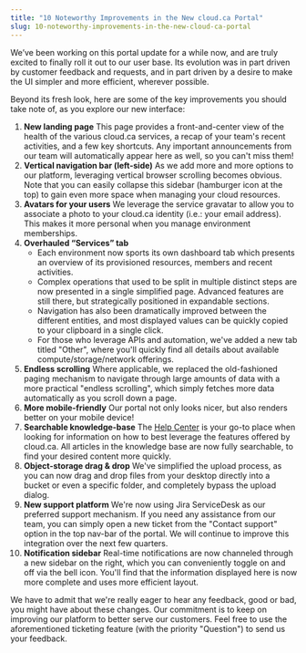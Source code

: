 ```yaml
---
title: "10 Noteworthy Improvements in the New cloud.ca Portal"
slug: 10-noteworthy-improvements-in-the-new-cloud-ca-portal
---
```



We’ve been working on this portal update for a while now, and are truly excited to finally roll it out to our user base. Its evolution was in part driven by customer feedback and requests, and in part driven by a desire to make the UI simpler and more efficient, wherever possible.

Beyond its fresh look, here are some of the key improvements you should take note of, as you explore our new interface:

1. **New landing page**
This page provides a front-and-center view of the health of the various cloud.ca services, a recap of your team's recent activities, and a few key shortcuts. Any important announcements from our team will automatically appear here as well, so you can't miss them!
1. **Vertical navigation bar (left-side)**
As we add more and more options to our platform, leveraging vertical browser scrolling becomes obvious. Note that you can easily collapse this sidebar (hamburger icon at the top) to gain even more space when managing your cloud resources.
1. **Avatars for your users**
We leverage the service gravatar to allow you to associate a photo to your cloud.ca identity (i.e.: your email address). This makes it more personal when you manage environment memberships.
1. **Overhauled “Services” tab**
   - Each environment now sports its own dashboard tab which presents an overview of its provisioned resources, members and recent activities.
   - Complex operations that used to be split in multiple distinct steps are now presented in a single simplified page. Advanced features are still there, but strategically positioned in expandable sections.
   - Navigation has also been dramatically improved between the different entities, and most displayed values can be quickly copied to your clipboard in a single click.
   - For those who leverage APIs and automation, we've added a new tab titled "Other", where you'll quickly find all details about available compute/storage/network offerings.
1. **Endless scrolling**
Where applicable, we replaced the old-fashioned paging mechanism to navigate through large amounts of data with a more practical "endless scrolling", which simply fetches more data automatically as you scroll down a page.
1. **More mobile-friendly**
Our portal not only looks nicer, but also renders better on your mobile device!
1. **Searchable knowledge-base**
The [Help Center](https://help.cloud.ca/) is your go-to place when looking for information on how to best leverage the features offered by cloud.ca. All articles in the knowledge base are now fully searchable, to find your desired content more quickly.
1. **Object-storage drag & drop**
We've simplified the upload process, as you can now drag and drop files from your desktop directly into a bucket or even a specific folder, and completely bypass the upload dialog.
1. **New support platform**
We're now using Jira ServiceDesk as our preferred support mechanism. If you need any assistance from our team, you can simply open a new ticket from the "Contact support" option in the top nav-bar of the portal. We will continue to improve this integration over the next few quarters.
1. **Notification sidebar**
Real-time notifications are now channeled through a new sidebar on the right, which you can conveniently toggle on and off via the bell icon. You'll find that the information displayed here is now more complete and uses more efficient layout.

We have to admit that we're really eager to hear any feedback, good or bad, you might have about these changes. Our commitment is to keep on improving our platform to better serve our customers. Feel free to use the aforementioned ticketing feature (with the priority "Question") to send us your feedback.
